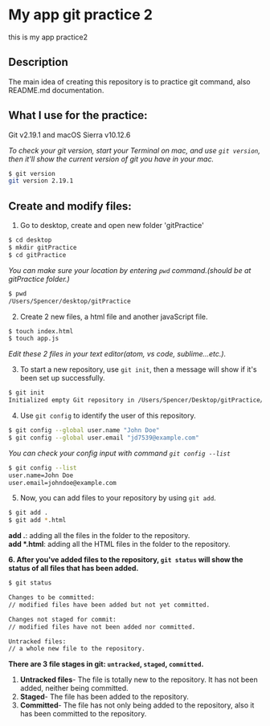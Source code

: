 # My app git practice 2

this is my app practice2

## Description
The main idea of creating this repository is to practice git command, also README.md documentation.

## What I use for the practice:
Git v2.19.1 and macOS Sierra v10.12.6

*To check your git version, start your Terminal on mac, and use `git version`, then it'll show the current version of git you have in your mac.*
```bash
$ git version
git version 2.19.1
```

## Create and modify files:

 1. Go to desktop, create and open new folder 'gitPractice'
```bash
$ cd desktop
$ mkdir gitPractice
$ cd gitPractice
```
*You can make sure your location by entering `pwd` command.(should be at gitPractice folder.)*
```bash
$ pwd
/Users/Spencer/desktop/gitPractice
```

 2. Create 2 new files, a html file and another javaScript file.
```bash
$ touch index.html
$ touch app.js
```

*Edit these 2 files in your text editor(atom, vs code, sublime...etc.).*


 3. To start a new repository, use `git init`, then a message will show if it's been set up successfully.
```bash
$ git init
Initialized empty Git repository in /Users/Spencer/Desktop/gitPractice/.git/
```
 4. Use `git config` to identify the user of this repository.
```bash
$ git config --global user.name "John Doe"
$ git config --global user.email "jd7539@example.com"
```
*You can check your config input with command `git config --list`*
```bash
$ git config --list
user.name=John Doe
user.email=johndoe@example.com
```

 5. Now, you can add files to your repository by using `git add`.
```bash
$ git add .
$ git add *.html  
```
**add .**: adding all the files in the folder to the repository.\
**add \*.html**: adding all the HTML files in the folder to the repository.


**6. After you've added files to the repository, `git status` will show the status of all files that has been added.**

```bash
$ git status

Changes to be committed:
// modified files have been added but not yet committed.

Changes not staged for commit:
// modified files have not been added nor committed.

Untracked files:
// a whole new file to the repository.
```
**There are 3 file stages in git: `untracked`, `staged`, `committed`.**
  1) **Untracked files**- The file is totally new to the repository. It has not been added, neither being committed.
  2) **Staged**- The file has been added to the repository.
  3) **Committed**- The file has not only being added to the repository, also it has been committed to the repository.
